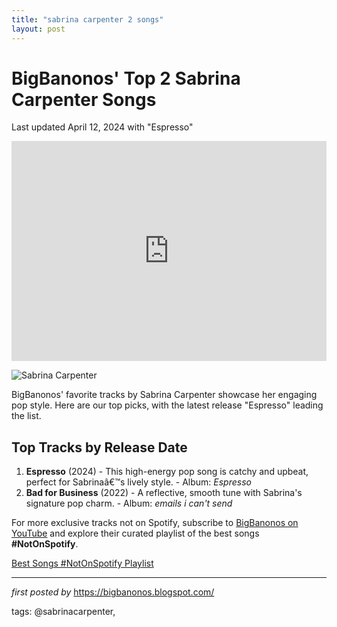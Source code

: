 ```yaml
---
title: "sabrina carpenter 2 songs"
layout: post
---
```

<h1>BigBanonos' Top 2 Sabrina Carpenter Songs</h1>
<p>Last updated April 12, 2024 with "Espresso"</p> <iframe src="https://open.spotify.com/embed/playlist/5Dsj56kwR3BbW4tgeI4QFN?utm_source=generator" width="100%" height="352" frameBorder="0" allowfullscreen="" allow="autoplay; clipboard-write; encrypted-media; fullscreen; picture-in-picture" loading="lazy"></iframe> <p><img src="https://images.genius.com/ba5ff0975b4976a9351f3f26e66fa4b9.965x965x1.jpg" alt="Sabrina Carpenter"></p> <p>BigBanonos' favorite tracks by Sabrina Carpenter showcase her engaging pop style. Here are our top picks, with the latest release "Espresso" leading the list.</p> <h2>Top Tracks by Release Date</h2>
<ol> <li><strong>Espresso</strong> (2024) - This high-energy pop song is catchy and upbeat, perfect for Sabrinaâ€™s lively style. - Album: <em>Espresso</em></li> <li><strong>Bad for Business</strong> (2022) - A reflective, smooth tune with Sabrina's signature pop charm. - Album: <em>emails i can't send</em></li>
</ol>


<!--Subscribe and Playlist Links-->
<div>
    <p>For more exclusive tracks not on Spotify, subscribe to <a href="https://www.youtube.com/@BigBanonos" target="_blank">BigBanonos on YouTube</a> and explore their curated playlist of the best songs <strong>#NotOnSpotify</strong>.</p>
    <p><a href="https://www.youtube.com/playlist?list=PLtuNtuTatqI0kFahUCbtbfenC_ET5O_tr" target="_blank">Best Songs #NotOnSpotify Playlist<br /></a></p></div>

<hr />

<p><em>first posted by</em> <a href="https://bigbanonos.blogspot.com/" rel="noopener" target="_new">https://bigbanonos.blogspot.com/</a></p>

<p>tags: @sabrinacarpenter,</p>
